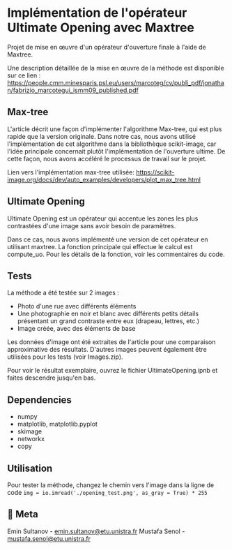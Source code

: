 # Implémentation de l'opérateur Ultimate Opening avec Maxtree

Projet de mise en œuvre d'un opérateur d'ouverture finale à l'aide de Maxtree.

Une description détaillée de la mise en œuvre de la méthode est disponible sur ce lien : 
https://people.cmm.minesparis.psl.eu/users/marcoteg/cv/publi_pdf/jonathan/fabrizio_marcotegui_ismm09_published.pdf

## Max-tree

L'article décrit une façon d'implémenter l'algorithme Max-tree, qui est plus rapide que la version originale. Dans notre cas, nous avons utilisé l'implémentation de cet algorithme dans la bibliothèque scikit-image, car l'idée principale concernait plutôt l'implémentation de l'ouverture ultime. De cette façon, nous avons accéléré le processus de travail sur le projet.

Lien vers l'implémentation max-tree utilisée: https://scikit-image.org/docs/dev/auto_examples/developers/plot_max_tree.html

## Ultimate Opening

Ultimate Opening est un opérateur qui accentue les zones les plus contrastées d'une image sans avoir besoin de paramètres.

Dans ce cas, nous avons implémenté une version de cet opérateur en utilisant maxtree. La fonction principale qui effectue le calcul est compute_uo. Pour les détails de la fonction, voir les commentaires du code.

## Tests 

La méthode a été testée sur 2 images :

* Photo d'une rue avec différents éléments
* Une photographie en noir et blanc avec différents petits détails présentant un grand contraste entre eux (drapeau, lettres, etc.)
* Image créée, avec des éléments de base

Les données d'image ont été extraites de l'article pour une comparaison approximative des résultats. D'autres images peuvent également être utilisées pour les tests (voir Images.zip).

Pour voir le résultat exemplaire, ouvrez le fichier UltimateOpening.ipnb et faites descendre jusqu'en bas.

## Dependencies

* numpy
* matplotlib, matplotlib.pyplot
* skimage
* networkx
* copy

## Utilisation

Pour tester la méthode, changez le chemin vers l'image dans la ligne de code ``` img = io.imread('./opening_test.png', as_gray = True) * 255 ```


## :busts_in_silhouette: Meta

Emin Sultanov - emin.sultanov@etu.unistra.fr
Mustafa Senol - mustafa.senol@etu.unistra.fr

